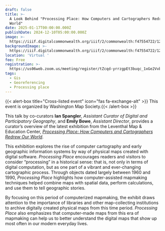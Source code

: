 ```yaml
---
draft: false
title: >-
  A Look Behind "Processing Place: How Computers and Cartographers Redrew our
  World"
date: 2025-01-17T00:00:00.000Z
publishDate: 2024-12-10T05:00:00.000Z
image: >-
  https://iiif.digitalcommonwealth.org/iiif/2/commonwealth:f47554722/121,1571,11859,5926/1450,/0/default.jpg
backgroundImage: >-
  https://iiif.digitalcommonwealth.org/iiif/2/commonwealth:f47554722/121,1571,11859,5926/1450,/0/default.jpg
location: 'Virtual '
fee: Free
registration: >-
  https://us06web.zoom.us/meeting/register/tZcqd-yrrzgpEt3buqc_1xGe2VvbbxR27kzj#/registration
tags:
  - Gis
  - Georeferencing
  - Processing place
---
```


{{< alert-box title="Cross-listed event" icon="fas fa-exchange-alt" >}} This event is organized by Washington Map Society.{{< /alert-box >}}

This talk by co-curators **Ian Spangler**, *Assistant Curator of Digital and Participatory Geography*, and **Emily Bowe**, *Assistant Director*, provides a curator’s overview of the latest exhibition from the Leventhal Map & Education Center, *[Processing Place: How Computers and Cartographers Redrew Our World](https://www.leventhalmap.org/digital-exhibitions/processing-place/)*.

This exhibition explores the rise of computer cartography and early geographic information systems by way of physical maps created with digital software. *Processing Place* encourages readers and visitors to consider “processing” in a historical sense: that is, not only in terms of digital computation, but as one part of a vibrant and ever-changing cartographic process. Through objects dated largely between 1960 and 1990, *Processing Place* highlights how computer-assisted mapmaking techniques helped combine maps with spatial data, perform calculations, and use them to tell geographic stories.

By focusing on this period of computerized mapmaking, the exhibit draws attention to the importance of libraries and other map-collecting institutions to archive digitally created physical maps from this time period. *Processing Place* also emphasizes that computer-made maps from this era of mapmaking can help us to better understand the digital maps that show up most often in our modern everyday lives.
